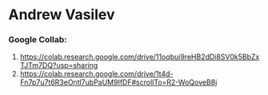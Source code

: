 # Andrew Vasilev
### Google Collab:
1. https://colab.research.google.com/drive/11oqbui9reHB2dDi8SV0k5BbZxTJTm7DQ?usp=sharing
2. https://colab.research.google.com/drive/1t4d-Fn7p7u7t6R3eOntl7ubPaUM9IfDF#scrollTo=R2-WoQoveB8j
